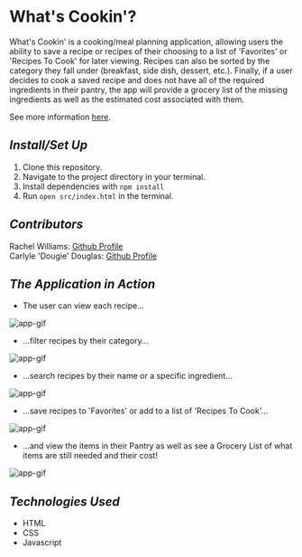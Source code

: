 # __What's Cookin'?__

What's Cookin' is a cooking/meal planning application, allowing users the ability to save a recipe or recipes of their choosing to a list of 'Favorites' or 'Recipes To Cook' for later viewing. Recipes can also be sorted by the category they fall under (breakfast, side dish, dessert, etc.). Finally, if a user decides to cook a saved recipe and does not have all of the required ingredients in their pantry, the app will provide a grocery list of the missing ingredients as well as the estimated cost associated with them.

See more information <a href="https://frontend.turing.io/projects/whats-cookin.html" target="\__blank">here</a>.

## _Install/Set Up_

1. Clone this repository.
2. Navigate to the project directory in your terminal.
3. Install dependencies with ```npm install```
4. Run ```open src/index.html``` in the terminal.

## _Contributors_

Rachel Williams: <a href="https://github.com/rwilliams659" target="\__blank">Github Profile</a>  
Carlyle 'Dougie' Douglas: <a href="https://github.com/DougieDev" target="\__blank">Github Profile</a>

## _The Application in Action_

- The user can view each recipe...

![app-gif](https://media.giphy.com/media/eNj075RAr35tS9Lls2/giphy.gif)

- ...filter recipes by their category...

![app-gif](https://media.giphy.com/media/fUBGYDakHKZu7maj3t/giphy.gif)

- ...search recipes by their name or a specific ingredient...

![app-gif](https://media.giphy.com/media/W1qzRFhEy7KLNg2eUw/giphy.gif)

- ...save recipes to 'Favorites' or add to a list of 'Recipes To Cook'...

![app-gif](https://media.giphy.com/media/Y3pTh5xgTCYMho7w1r/giphy.gif)

- ...and view the items in their Pantry as well as see a Grocery List of what items are still needed and their cost!

![app-gif](https://media.giphy.com/media/XgH3fRpwcReQHO470G/giphy.gif)

## _Technologies Used_
- HTML
- CSS
- Javascript
